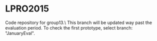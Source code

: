 # LPRO2015
Code repository for group13.\\
This branch will be updated way past the evaluation period.
To check the first prototype, select branch: "JanuaryEval".

